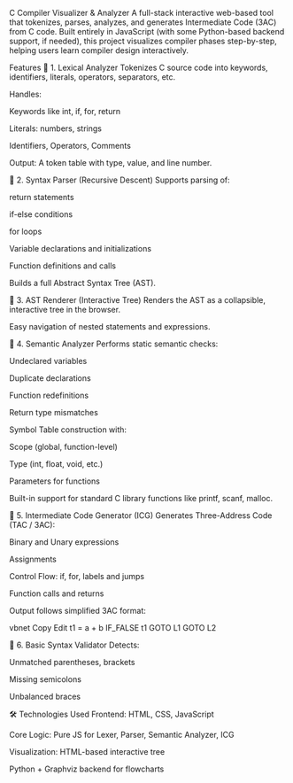 C Compiler Visualizer & Analyzer
A full-stack interactive web-based tool that tokenizes, parses, analyzes, and generates Intermediate Code (3AC) from C code. Built entirely in JavaScript (with some Python-based backend support, if needed), this project visualizes compiler phases step-by-step, helping users learn compiler design interactively.

 Features
🔹 1. Lexical Analyzer
Tokenizes C source code into keywords, identifiers, literals, operators, separators, etc.

Handles:

Keywords like int, if, for, return 

Literals: numbers, strings

Identifiers, Operators, Comments

Output: A token table with type, value, and line number.

🔹 2. Syntax Parser (Recursive Descent)
Supports parsing of:

return statements

if-else conditions

for loops

Variable declarations and initializations

Function definitions and calls

Builds a full Abstract Syntax Tree (AST).

🔹 3. AST Renderer (Interactive Tree)
Renders the AST as a collapsible, interactive tree in the browser.

Easy navigation of nested statements and expressions.

🔹 4. Semantic Analyzer
Performs static semantic checks:

Undeclared variables

Duplicate declarations

Function redefinitions

Return type mismatches

Symbol Table construction with:

Scope (global, function-level)

Type (int, float, void, etc.)

Parameters for functions

Built-in support for standard C library functions like printf, scanf, malloc.

🔹 5. Intermediate Code Generator (ICG)
Generates Three-Address Code (TAC / 3AC):

Binary and Unary expressions

Assignments

Control Flow: if, for, labels and jumps

Function calls and returns

Output follows simplified 3AC format:

vbnet
Copy
Edit
t1 = a + b
IF_FALSE t1 GOTO L1
GOTO L2

🔹 6. Basic Syntax Validator
Detects:

Unmatched parentheses, brackets

Missing semicolons

Unbalanced braces

🛠 Technologies Used
Frontend: HTML, CSS, JavaScript

Core Logic: Pure JS for Lexer, Parser, Semantic Analyzer, ICG

Visualization: HTML-based interactive tree

 Python + Graphviz backend for flowcharts
